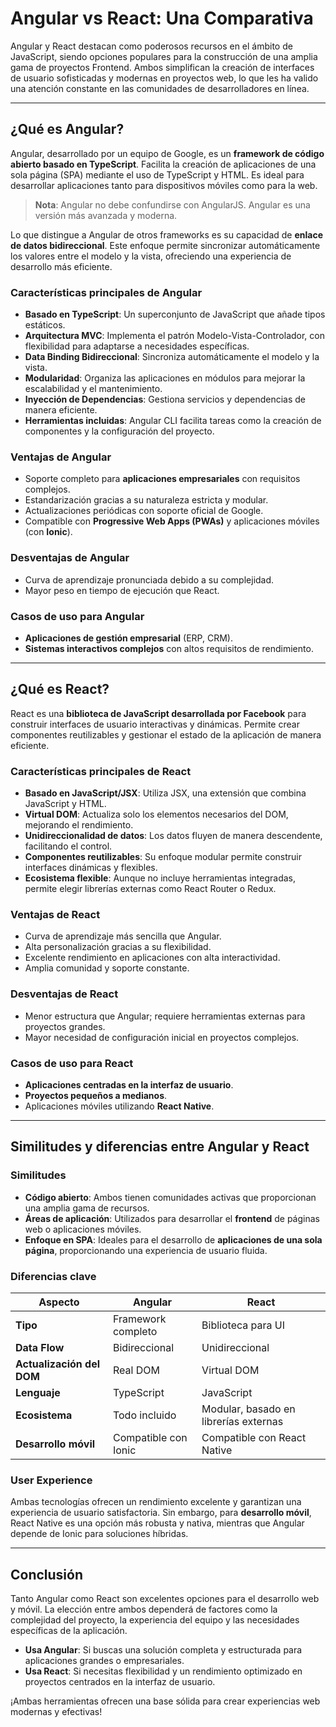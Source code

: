 # Angular vs React: Una Comparativa

Angular y React destacan como poderosos recursos en el ámbito de JavaScript, siendo opciones populares para la construcción de una amplia gama de proyectos Frontend. Ambos simplifican la creación de interfaces de usuario sofisticadas y modernas en proyectos web, lo que les ha valido una atención constante en las comunidades de desarrolladores en línea.

---

## ¿Qué es Angular?

Angular, desarrollado por un equipo de Google, es un **framework de código abierto basado en TypeScript**. Facilita la creación de aplicaciones de una sola página (SPA) mediante el uso de TypeScript y HTML. Es ideal para desarrollar aplicaciones tanto para dispositivos móviles como para la web.

> **Nota**: Angular no debe confundirse con AngularJS. Angular es una versión más avanzada y moderna.

Lo que distingue a Angular de otros frameworks es su capacidad de **enlace de datos bidireccional**. Este enfoque permite sincronizar automáticamente los valores entre el modelo y la vista, ofreciendo una experiencia de desarrollo más eficiente.

### Características principales de Angular

- **Basado en TypeScript**: Un superconjunto de JavaScript que añade tipos estáticos.
- **Arquitectura MVC**: Implementa el patrón Modelo-Vista-Controlador, con flexibilidad para adaptarse a necesidades específicas.
- **Data Binding Bidireccional**: Sincroniza automáticamente el modelo y la vista.
- **Modularidad**: Organiza las aplicaciones en módulos para mejorar la escalabilidad y el mantenimiento.
- **Inyección de Dependencias**: Gestiona servicios y dependencias de manera eficiente.
- **Herramientas incluidas**: Angular CLI facilita tareas como la creación de componentes y la configuración del proyecto.

### Ventajas de Angular

- Soporte completo para **aplicaciones empresariales** con requisitos complejos.
- Estandarización gracias a su naturaleza estricta y modular.
- Actualizaciones periódicas con soporte oficial de Google.
- Compatible con **Progressive Web Apps (PWAs)** y aplicaciones móviles (con **Ionic**).

### Desventajas de Angular

- Curva de aprendizaje pronunciada debido a su complejidad.
- Mayor peso en tiempo de ejecución que React.

### Casos de uso para Angular

- **Aplicaciones de gestión empresarial** (ERP, CRM).
- **Sistemas interactivos complejos** con altos requisitos de rendimiento.

---

## ¿Qué es React?

React es una **biblioteca de JavaScript desarrollada por Facebook** para construir interfaces de usuario interactivas y dinámicas. Permite crear componentes reutilizables y gestionar el estado de la aplicación de manera eficiente.

### Características principales de React

- **Basado en JavaScript/JSX**: Utiliza JSX, una extensión que combina JavaScript y HTML.
- **Virtual DOM**: Actualiza solo los elementos necesarios del DOM, mejorando el rendimiento.
- **Unidireccionalidad de datos**: Los datos fluyen de manera descendente, facilitando el control.
- **Componentes reutilizables**: Su enfoque modular permite construir interfaces dinámicas y flexibles.
- **Ecosistema flexible**: Aunque no incluye herramientas integradas, permite elegir librerías externas como React Router o Redux.

### Ventajas de React

- Curva de aprendizaje más sencilla que Angular.
- Alta personalización gracias a su flexibilidad.
- Excelente rendimiento en aplicaciones con alta interactividad.
- Amplia comunidad y soporte constante.

### Desventajas de React

- Menor estructura que Angular; requiere herramientas externas para proyectos grandes.
- Mayor necesidad de configuración inicial en proyectos complejos.

### Casos de uso para React

- **Aplicaciones centradas en la interfaz de usuario**.
- **Proyectos pequeños a medianos**.
- Aplicaciones móviles utilizando **React Native**.

---

## Similitudes y diferencias entre Angular y React

### Similitudes

- **Código abierto**: Ambos tienen comunidades activas que proporcionan una amplia gama de recursos.
- **Áreas de aplicación**: Utilizados para desarrollar el **frontend** de páginas web o aplicaciones móviles.
- **Enfoque en SPA**: Ideales para el desarrollo de **aplicaciones de una sola página**, proporcionando una experiencia de usuario fluida.

### Diferencias clave

| Aspecto                  | Angular                                | React                                |
|--------------------------|----------------------------------------|--------------------------------------|
| **Tipo**                 | Framework completo                    | Biblioteca para UI                  |
| **Data Flow**            | Bidireccional                         | Unidireccional                      |
| **Actualización del DOM**| Real DOM                              | Virtual DOM                         |
| **Lenguaje**             | TypeScript                            | JavaScript                          |
| **Ecosistema**           | Todo incluido                         | Modular, basado en librerías externas |
| **Desarrollo móvil**     | Compatible con Ionic                  | Compatible con React Native         |

### User Experience

Ambas tecnologías ofrecen un rendimiento excelente y garantizan una experiencia de usuario satisfactoria. Sin embargo, para **desarrollo móvil**, React Native es una opción más robusta y nativa, mientras que Angular depende de Ionic para soluciones híbridas.

---

## Conclusión

Tanto Angular como React son excelentes opciones para el desarrollo web y móvil. La elección entre ambos dependerá de factores como la complejidad del proyecto, la experiencia del equipo y las necesidades específicas de la aplicación.

- **Usa Angular**: Si buscas una solución completa y estructurada para aplicaciones grandes o empresariales.
- **Usa React**: Si necesitas flexibilidad y un rendimiento optimizado en proyectos centrados en la interfaz de usuario.

¡Ambas herramientas ofrecen una base sólida para crear experiencias web modernas y efectivas!
